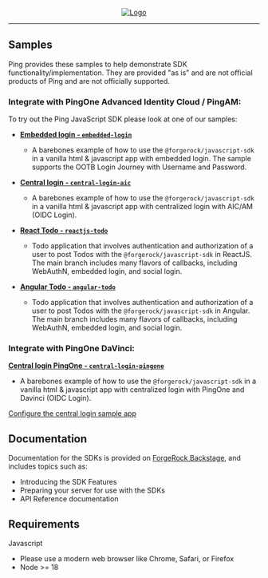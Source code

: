 <p align="center">
  <a href="https://github.com/ForgeRock/sdk-sample-apps">
    <img src="https://cdn.forgerock.com/logo/interim/Logo-PingIdentity-ForgeRock-Hor-FullColor.svg" alt="Logo">
  </a>
  <hr/>
</p>

## Samples

Ping provides these samples to help demonstrate SDK functionality/implementation. They are provided "as is" and are not official products of Ping and are not officially supported.

### Integrate with PingOne Advanced Identity Cloud / PingAM:

To try out the Ping JavaScript SDK please look at one of our samples:

- [**Embedded login - `embedded-login`**](./javascript/embedded-login/README.md)

  - A barebones example of how to use the `@forgerock/javascript-sdk` in a vanilla html & javascript app with embedded login. The sample supports the OOTB Login Journey with Username and Password.

- [**Central login - `central-login-aic`**](./javascript/central-login-aic/README.md)

  - A barebones example of how to use the `@forgerock/javascript-sdk` in a vanilla html & javascript app with centralized login with AIC/AM (OIDC Login). 

- [**React Todo - `reactjs-todo`**](./javascript/reactjs-todo/README.md)

  - Todo application that involves authentication and authorization of a user to post Todos with the `@forgerock/javascript-sdk` in ReactJS.
    The main branch includes many flavors of callbacks, including WebAuthN, embedded login, and social login.

- [**Angular Todo - `angular-todo`**](./javascript/angular-todo/README.md)
  
  - Todo application that involves authentication and authorization of a user to post Todos with the `@forgerock/javascript-sdk` in Angular.
    The main branch includes many flavors of callbacks, including WebAuthN, embedded login, and social login.


### Integrate with PingOne DaVinci:

 [**Central login PingOne - `central-login-pingone`**](./javascript/central-login-pingone/README.md)

  - A barebones example of how to use the `@forgerock/javascript-sdk` in a vanilla html & javascript app with centralized login with PingOne and Davinci (OIDC Login). 
  
  [Configure the central login sample app](https://docs.pingidentity.com/sdks/latest/sdks/tutorials/javascript/pingone/03_configuring-sample-for-pingone-js.html)

## Documentation

Documentation for the SDKs is provided on [ForgeRock Backstage](https://backstage.forgerock.com/docs/sdks/latest/index.html), and includes topics such as:

- Introducing the SDK Features
- Preparing your server for use with the SDKs
- API Reference documentation

## Requirements

Javascript
- Please use a modern web browser like Chrome, Safari, or Firefox
- Node >= 18

